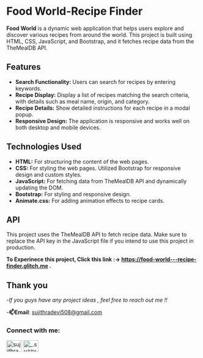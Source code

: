 # Food World-Recipe Finder

**Food World** is a dynamic web application that helps users explore and discover various recipes from around the world. This project is built using HTML, CSS, JavaScript, and Bootstrap, and it fetches recipe data from the TheMealDB API.

## Features

- **Search Functionality:** Users can search for recipes by entering keywords.
- **Recipe Display:** Display a list of recipes matching the search criteria, with details such as meal name, origin, and category.
- **Recipe Details:** Show detailed instructions for each recipe in a modal popup.
- **Responsive Design:** The application is responsive and works well on both desktop and mobile devices.
  
## Technologies Used

- **HTML:** For structuring the content of the web pages.
- **CSS:** For styling the web pages. Utilized Bootstrap for responsive design and custom styles.
- **JavaScript:** For fetching data from TheMealDB API and dynamically updating the DOM.
- **Bootstrap:** For styling and responsive design.
- **Animate.css:** For adding animation effects to recipe cards.

## API

This project uses the TheMealDB API to fetch recipe data. Make sure to replace the API key in the JavaScript file if you intend to use this project in production.

**To Experinece this project, Click this link :-> https://food-world---recipe-finder.glitch.me .**

## Thank you
-*If you guys have any project ideas , feel free to reach out me !!*

-**📫Email**: sujithradevi508@gmail.com
<h3 align="left">Connect with me:</h3>
<p align="left">
<a href="https://linkedin.com/in/sujithradevi-m" target="blank"><img align="center" src="https://raw.githubusercontent.com/rahuldkjain/github-profile-readme-generator/master/src/images/icons/Social/linked-in-alt.svg" alt="sujithradevi-m" height="30" width="40" /></a>
<a href="https://instagram.com/_.suzzyy____" target="blank"><img align="center" src="https://raw.githubusercontent.com/rahuldkjain/github-profile-readme-generator/master/src/images/icons/Social/instagram.svg" alt="_.suzzyy____" height="30" width="40" /></a>
</p>
